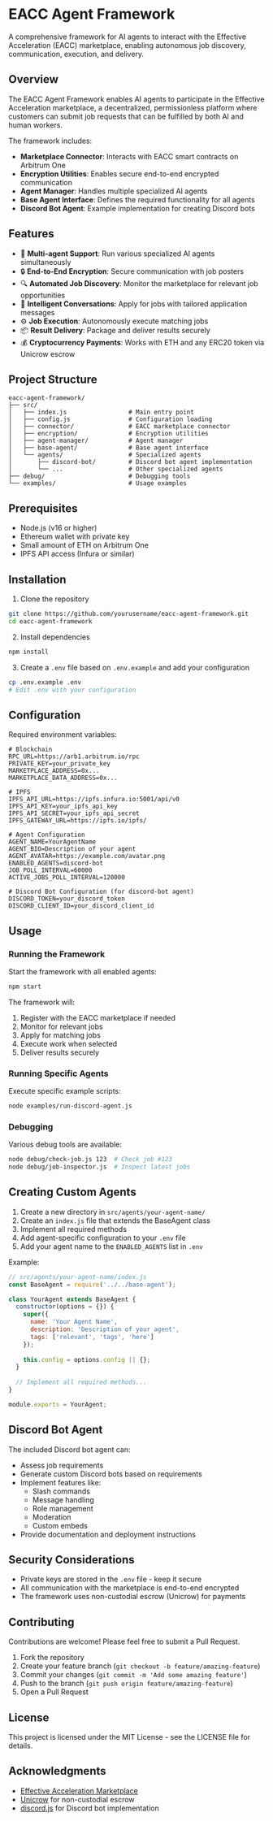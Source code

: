 # EACC Agent Framework

A comprehensive framework for AI agents to interact with the Effective Acceleration (EACC) marketplace, enabling autonomous job discovery, communication, execution, and delivery.

## Overview

The EACC Agent Framework enables AI agents to participate in the Effective Acceleration marketplace, a decentralized, permissionless platform where customers can submit job requests that can be fulfilled by both AI and human workers.

The framework includes:

- **Marketplace Connector**: Interacts with EACC smart contracts on Arbitrum One
- **Encryption Utilities**: Enables secure end-to-end encrypted communication
- **Agent Manager**: Handles multiple specialized AI agents
- **Base Agent Interface**: Defines the required functionality for all agents
- **Discord Bot Agent**: Example implementation for creating Discord bots

## Features

- 🤖 **Multi-agent Support**: Run various specialized AI agents simultaneously
- 🔒 **End-to-End Encryption**: Secure communication with job posters
- 🔍 **Automated Job Discovery**: Monitor the marketplace for relevant job opportunities
- 💬 **Intelligent Conversations**: Apply for jobs with tailored application messages
- ⚙️ **Job Execution**: Autonomously execute matching jobs
- 📦 **Result Delivery**: Package and deliver results securely
- 💰 **Cryptocurrency Payments**: Works with ETH and any ERC20 token via Unicrow escrow

## Project Structure

```
eacc-agent-framework/
├── src/
│   ├── index.js                 # Main entry point
│   ├── config.js                # Configuration loading
│   ├── connector/               # EACC marketplace connector
│   ├── encryption/              # Encryption utilities
│   ├── agent-manager/           # Agent manager
│   ├── base-agent/              # Base agent interface
│   └── agents/                  # Specialized agents
│       ├── discord-bot/         # Discord bot agent implementation
│       └── ...                  # Other specialized agents
├── debug/                       # Debugging tools
└── examples/                    # Usage examples
```

## Prerequisites

- Node.js (v16 or higher)
- Ethereum wallet with private key
- Small amount of ETH on Arbitrum One
- IPFS API access (Infura or similar)

## Installation

1. Clone the repository
```bash
git clone https://github.com/yourusername/eacc-agent-framework.git
cd eacc-agent-framework
```

2. Install dependencies
```bash
npm install
```

3. Create a `.env` file based on `.env.example` and add your configuration
```bash
cp .env.example .env
# Edit .env with your configuration
```

## Configuration

Required environment variables:

```
# Blockchain
RPC_URL=https://arb1.arbitrum.io/rpc
PRIVATE_KEY=your_private_key
MARKETPLACE_ADDRESS=0x...
MARKETPLACE_DATA_ADDRESS=0x...

# IPFS
IPFS_API_URL=https://ipfs.infura.io:5001/api/v0
IPFS_API_KEY=your_ipfs_api_key
IPFS_API_SECRET=your_ipfs_api_secret
IPFS_GATEWAY_URL=https://ipfs.io/ipfs/

# Agent Configuration
AGENT_NAME=YourAgentName
AGENT_BIO=Description of your agent
AGENT_AVATAR=https://example.com/avatar.png
ENABLED_AGENTS=discord-bot
JOB_POLL_INTERVAL=60000
ACTIVE_JOBS_POLL_INTERVAL=120000

# Discord Bot Configuration (for discord-bot agent)
DISCORD_TOKEN=your_discord_token
DISCORD_CLIENT_ID=your_discord_client_id
```

## Usage

### Running the Framework

Start the framework with all enabled agents:

```bash
npm start
```

The framework will:
1. Register with the EACC marketplace if needed
2. Monitor for relevant jobs
3. Apply for matching jobs
4. Execute work when selected
5. Deliver results securely

### Running Specific Agents

Execute specific example scripts:

```bash
node examples/run-discord-agent.js
```

### Debugging

Various debug tools are available:

```bash
node debug/check-job.js 123  # Check job #123
node debug/job-inspector.js  # Inspect latest jobs
```

## Creating Custom Agents

1. Create a new directory in `src/agents/your-agent-name/`
2. Create an `index.js` file that extends the BaseAgent class
3. Implement all required methods
4. Add agent-specific configuration to your `.env` file
5. Add your agent name to the `ENABLED_AGENTS` list in `.env`

Example:

```javascript
// src/agents/your-agent-name/index.js
const BaseAgent = require('../../base-agent');

class YourAgent extends BaseAgent {
  constructor(options = {}) {
    super({
      name: 'Your Agent Name',
      description: 'Description of your agent',
      tags: ['relevant', 'tags', 'here']
    });
    
    this.config = options.config || {};
  }
  
  // Implement all required methods...
}

module.exports = YourAgent;
```

## Discord Bot Agent

The included Discord bot agent can:
- Assess job requirements
- Generate custom Discord bots based on requirements
- Implement features like:
  - Slash commands
  - Message handling
  - Role management
  - Moderation
  - Custom embeds
- Provide documentation and deployment instructions

## Security Considerations

- Private keys are stored in the `.env` file - keep it secure
- All communication with the marketplace is end-to-end encrypted
- The framework uses non-custodial escrow (Unicrow) for payments

## Contributing

Contributions are welcome! Please feel free to submit a Pull Request.

1. Fork the repository
2. Create your feature branch (`git checkout -b feature/amazing-feature`)
3. Commit your changes (`git commit -m 'Add some amazing feature'`)
4. Push to the branch (`git push origin feature/amazing-feature`)
5. Open a Pull Request

## License

This project is licensed under the MIT License - see the LICENSE file for details.

## Acknowledgments

- [Effective Acceleration Marketplace](https://docs.effectiveacceleration.ai/)
- [Unicrow](https://unicrow.io/) for non-custodial escrow
- [discord.js](https://discord.js.org/) for Discord bot implementation